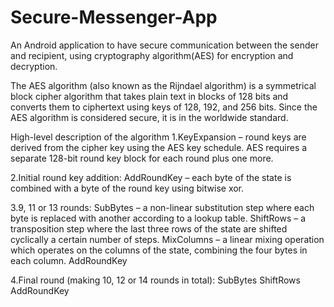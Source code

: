 # Secure-Messenger-App

 An Android application to have secure communication between the sender and recipient, using cryptography algorithm(AES) for encryption and decryption.

The AES algorithm (also known as the Rijndael algorithm) is a symmetrical block cipher algorithm that takes plain text in blocks of 128 bits and converts them to ciphertext using keys of 128, 192, and 256 bits. Since the AES algorithm is considered secure, it is in the worldwide standard.


High-level description of the algorithm
1.KeyExpansion – round keys are derived from the cipher key using the AES key schedule. AES requires a separate 128-bit round key block for each round plus one more.

2.Initial round key addition:
AddRoundKey – each byte of the state is combined with a byte of the round key using bitwise xor.

3.9, 11 or 13 rounds:
SubBytes – a non-linear substitution step where each byte is replaced with another according to a lookup table.
ShiftRows – a transposition step where the last three rows of the state are shifted cyclically a certain number of steps.
MixColumns – a linear mixing operation which operates on the columns of the state, combining the four bytes in each column.
AddRoundKey

4.Final round (making 10, 12 or 14 rounds in total):
SubBytes
ShiftRows
AddRoundKey
 
